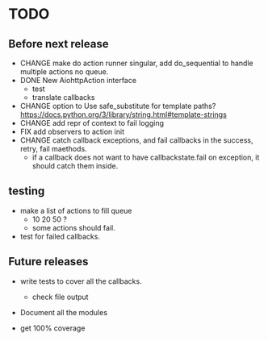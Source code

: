 # TODO

## Before next release

- CHANGE make do action runner singular, add do_sequential to handle multiple actions no queue.
- DONE New AiohttpAction interface
  - test
  - translate callbacks
- CHANGE option to Use safe_substitute for template paths? https://docs.python.org/3/library/string.html#template-strings
- CHANGE add repr of context to fail logging
- FIX add observers to action init
- CHANGE catch callback exceptions, and fail callbacks in the success, retry, fail maethods.
  - if a callback does not want to have callbackstate.fail on exception, it should catch them inside.

## testing

- make a list of actions to fill queue
  - 10 20 50 ?
  - some actions should fail.
- test for failed callbacks.

## Future releases

- write tests to cover all the callbacks.
  - check file output
- Document all the modules

- get 100% coverage
